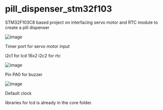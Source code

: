 # pill_dispenser_stm32f103
STM32F103C8 based project on interfacing servo motor and RTC module to create a pill dispenser

![image](https://github.com/Arjun117/pill_dispenser_stm32f103/assets/62284396/8dc21515-2b58-4f9e-be36-98f7d194900b)

Timer port for servo motor input

i2c1 for lcd 16x2
i2c2 for rtc

![image](https://github.com/Arjun117/pill_dispenser_stm32f103/assets/62284396/3a0a50cb-5704-454a-b4f1-8f3ba61faeed)

Pin PA0 for buzzer

![image](https://github.com/Arjun117/pill_dispenser_stm32f103/assets/62284396/5028f803-e042-4c04-825d-7f953e69ddaa)

Default clock

libraries for lcd is already in the core folder. 
